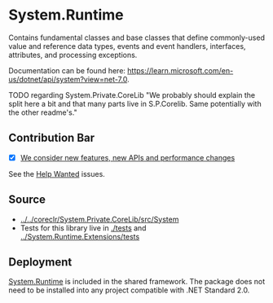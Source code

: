 # System.Runtime
Contains fundamental classes and base classes that define commonly-used value and reference data types, events and event handlers, interfaces, attributes, and processing exceptions.

Documentation can be found here: https://learn.microsoft.com/en-us/dotnet/api/system?view=net-7.0.

TODO regarding System.Private.CoreLib "We probably should explain the split here a bit and that many parts live in S.P.Corelib. Same potentially with the other readme's."

## Contribution Bar
- [x] [We consider new features, new APIs and performance changes](../../libraries/README.md#primary-bar)

See the [Help Wanted](https://github.com/dotnet/runtime/issues?q=is%3Aissue+is%3Aopen+label%3Aarea-System.Runtime+label%3A%22help+wanted%22+) issues.

## Source
* [../../coreclr/System.Private.CoreLib/src/System](../../coreclr/System.Private.CoreLib/src/System)
* Tests for this library live in [./tests](./tests) and [../System.Runtime.Extensions/tests](../System.Runtime.Extensions/tests)

## Deployment
[System.Runtime](https://www.nuget.org/packages/System.Runtime) is included in the shared framework. The package does not need to be installed into any project compatible with .NET Standard 2.0.
